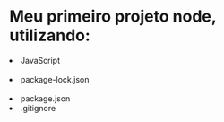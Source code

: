 <h1>Meu primeiro projeto node, utilizando:</h1>

<li>JavaScript</li>
<br>
<li>package-lock.json</li>
<br>
<li>package.json</li>
<li>.gitignore</li>
